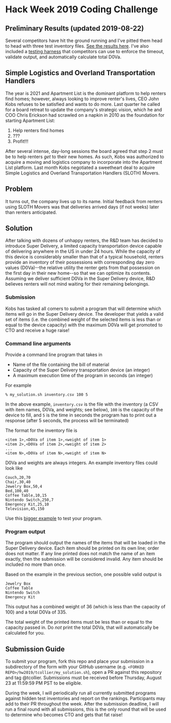 # Hack Week 2019 Coding Challenge

## Preliminary Results (updated 2019-08-22)

Several competitors have hit the ground running and I've pitted them head to head with
three test inventory files. [See the results here](results_v1.md). I've also included
a [testing harness](harness.rb) that competitors can use to enforce the timeout,
validate output, and automatically calculate total D0Va.

## Simple Logistics and Overland Transportation Handlers

The year is 2021 and Apartment List is the dominant platform to help renters find
homes; however, always looking to improve renter's lives, CEO John Kobs refuses to be
satisfied and wants to do more. Last quarter he called for a board retreat to update
the company's strategic vision, which he and COO Chris Erickson had scrawled on a napkin
in 2010 as the foundation for starting Apartment List:

1. Help renters find homes
2. ???
3. Profit!!!

After several intense, day-long sessions the board agreed that step 2 must be to help
renters _get_ to their new homes. As such, Kobs was authorized to acquire a moving and
logistics company to incorporate into the Apartment List platform. Last month Kobs
negotiated a sweetheart deal to acquire Simple Logistics and Overland Transportation
Handlers (SLOTH) Movers.

## Problem

It turns out, the company lives up to its name. Initial feedback from renters using
SLOTH Movers was that deliveries arrived days (if not weeks) later than renters
anticipated.

## Solution

After talking with dozens of unhappy renters, the R&D team has decided to introduce
Super Delivery, a limited capacity transportation device capable of delivering anywhere
in the US in under 24 hours. While the capacity of this device is considerably smaller
than that of a typical household, renters provide an inventory of their possessions with
corresponding day zero values (D0Va)--the relative
utility the renter gets from that possession on the first day in their new home--so that
we can optimize its contents. Assuming
we deliver sufficient D0Va in the Super Delivery device, R&D believes renters will not
mind waiting for their remaining belongings.

### Submission

Kobs has tasked all comers to submit a program that will determine which
items will go in the Super Delivery device. The developer that yields a valid
set of items (i.e. the combined weight of the selected items is less than or equal
to the device capacity) with the maximum D0Va will get promoted to CTO and receive
a huge raise!

### Command line arguments

Provide a command line program that takes in

* Name of the file containing the bill of material
* Capacity of the Super Delivery transportation device (an integer)
* A maximum execution time of the program in seconds (an integer)

For example

```
% my_solution.sh inventory.csv 100 5
```

In the above example, `inventory.csv` is the file with the inventory (a CSV with item
names, D0Va, and weights; see below), `100` is the capacity of the device to fill, and `5` is
the time in seconds the program has to print out a response (after 5 seconds, the process
will be terminated)

The format for the inventory file is

```
<item 1>,<D0Va of item 1>,<weight of item 1>
<item 2>,<D0Va of item 2>,<weight of item 2>
...
<item N>,<D0Va of item N>,<weight of item N>
```

D0Va and weights are always integers. An example inventory files could look like

```
Couch,20,70
Chair,30,40
Jewelry Box,50,4
Bed,100,40
Coffee Table,10,15
Nintendo Switch,250,7
Emergency Kit,25,10
Television,45,150
```

Use this [bigger example](inventory_50.csv) to test your program.

### Program output

The program should output the names of the items that will be loaded in the Super Delivery device.
Each item should be printed on its own line; order does not matter.
If any line printed does not match the name of an item exactly, then the submission will
be considered invalid.
Any item should be included no more than once.

Based on the example in the previous section, one possible valid output is

```
Jewelry Box
Coffee Table
Nintendo Switch
Emergency Kit
```

This output has a combined weight of 36 (which is less than the capacity of 100) and
a total D0Va of 335.

The total weight of the printed items must be less than or equal to the capacity passed in.
Do *not* print the total D0Va, that will automatically be calculated for you.

## Submission Guide

To submit your program, fork this repo and place your submission in a
subdirectory of the form with your GitHub username
(e.g. `<FORKED REPO>/hw2019/tcollier/my_solution.sh`),
open a PR against this repository and tag @tcollier.
Submissions must be received before Thursday, August 23 at 11:59:59 PM PST to be eligible.

During the week, I will periodically run all currently submitted programs against hidden test
inventories and report on the rankings. Participants may add to their PR throughout the week.
After the submission deadline, I will run a final round with all
submissions, this is the only round that will be used to determine who becomes CTO and gets
that fat raise!
